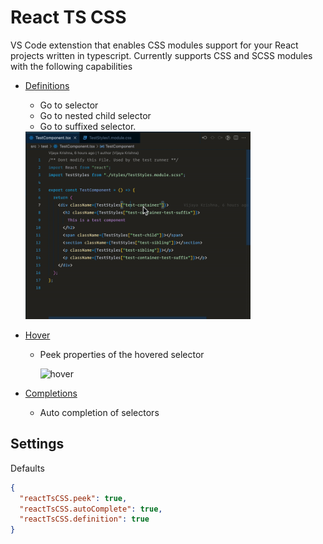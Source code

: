 # React TS CSS

VS Code extenstion that enables CSS modules support for your React projects written in typescript.
Currently supports CSS and SCSS modules with the following capabilities

- [Definitions](https://code.visualstudio.com/api/references/vscode-api#DefinitionProvider)

  - Go to selector
  - Go to nested child selector
  - Go to suffixed selector.

  <img src='./assets/definitions.gif' height="300"  alt="hover" />

- [Hover](https://code.visualstudio.com/api/references/vscode-api#HoverProvider)

  - Peek properties of the hovered selector

    <img src='./assets/hover.gif' height="300"  alt="hover" />

- [Completions](https://code.visualstudio.com/api/references/vscode-api#HoverProvider)
  - Auto completion of selectors

## Settings

Defaults

```json
{
  "reactTsCSS.peek": true,
  "reactTsCSS.autoComplete": true,
  "reactTsCSS.definition": true
}
```
